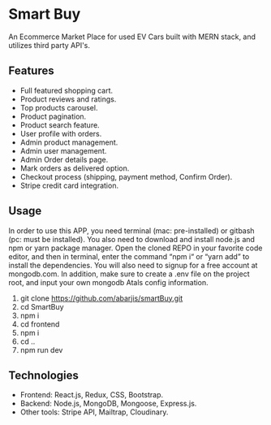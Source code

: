 # Smart Buy
An Ecommerce Market Place for used EV Cars built with MERN stack, and utilizes third party API's.


## Features
- Full featured shopping cart.
- Product reviews and ratings.
- Top products carousel.
- Product pagination.
- Product search feature.
- User profile with orders.
- Admin product management.
- Admin user management.
- Admin Order details page.
- Mark orders as delivered option.
- Checkout process (shipping, payment method, Confirm Order).
- Stripe credit card integration.

## Usage 
In order to use this APP, you need terminal (mac: pre-installed) or gitbash (pc: must be installed). You also need to download and install node.js and npm or yarn package manager. Open the cloned REPO in your favorite code editor, and then in terminal, enter the command “npm i“ or “yarn add” to install the dependencies. You will also need to signup for a free account at mongodb.com. In addition, make sure to create a .env file on the project root, and input your own mongodb Atals config information.

1. git clone https://github.com/abarjis/smartBuy.git
2. cd SmartBuy
3. npm i
4. cd frontend
5. npm i
6. cd ..
7. npm run dev

## Technologies
- Frontend: React.js, Redux, CSS, Bootstrap. 
- Backend: Node.js, MongoDB, Mongoose, Express.js.
- Other tools: Stripe API, Mailtrap, Cloudinary.
